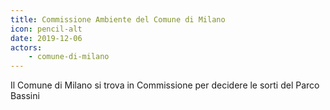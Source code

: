 ```yaml
---
title: Commissione Ambiente del Comune di Milano
icon: pencil-alt
date: 2019-12-06
actors:
    - comune-di-milano
---
```


Il Comune di Milano si trova in Commissione per decidere le sorti del Parco Bassini